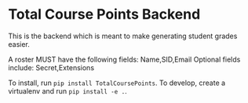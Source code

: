 # Total Course Points Backend

This is the backend which is meant to make generating student grades easier.

A roster MUST have the following fields:
Name,SID,Email
Optional fields include:
Secret,Extensions

To install, run `pip install TotalCoursePoints`. To develop, create a virtualenv and run `pip install -e .`.